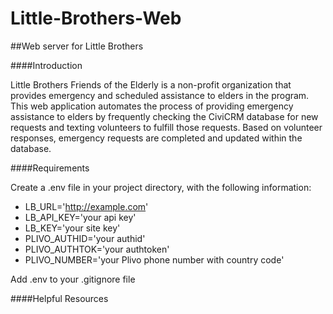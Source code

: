 # Little-Brothers-Web
##Web server for Little Brothers

####Introduction

Little Brothers Friends of the Elderly is a non-profit organization that provides emergency and scheduled assistance to elders in the program. This web application automates the process of providing emergency assistance to elders by frequently checking the CiviCRM database for new requests and texting volunteers to fulfill those requests. Based on volunteer responses, emergency requests are completed and updated within the database. 

####Requirements

Create a .env file in your project directory, with the following information:

- LB_URL='http://example.com'
- LB_API_KEY='your api key'
- LB_KEY='your site key'
- PLIVO_AUTHID='your authid'
- PLIVO_AUTHTOK='your authtoken'
- PLIVO_NUMBER='your Plivo phone number with country code'

Add .env to your .gitignore file 

####Helpful Resources




